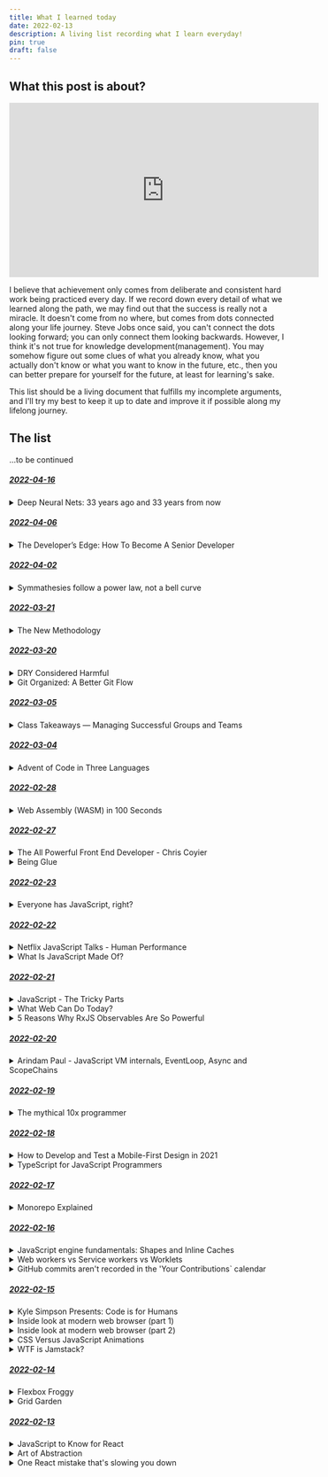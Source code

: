 ```yaml
---
title: What I learned today
date: 2022-02-13
description: A living list recording what I learn everyday!
pin: true
draft: false
---
```

## What this post is about?

<iframe width="560" height="315" src="https://www.youtube-nocookie.com/embed/JIceCvZS-4Y" title="YouTube video player" frameborder="0" allow="accelerometer; autoplay; clipboard-write; encrypted-media; gyroscope; picture-in-picture" allowfullscreen></iframe>

I believe that achievement only comes from deliberate and consistent hard work being practiced every day. If we record down every detail of what we learned along the path, we may find out that the success is really not a miracle. It doesn't come from no where, but comes from dots connected along your life journey. Steve Jobs once said, you can't connect the dots looking forward; you can only connect them looking backwards. However, I think it's not true for knowledge development(management). You may somehow figure out some clues of what you already know, what you actually don't know or what you want to know in the future, etc., then you can better prepare for yourself for the future, at least for learning's sake. 

This list should be a living document that fulfills my incomplete arguments, and I'll try my best to keep it up to date and improve it if possible along my lifelong journey.

## The list

...to be continued

<div id="2022-04-16"></div>

##### <a href="#2022-04-16" name="fragment">2022-04-16</a>

<details>
  <summary>Deep Neural Nets: 33 years ago and 33 years from now</summary>

  https://karpathy.github.io/2022/03/14/lecun1989/

  In this post, we can understand both at the macro and micro level that how deep  nueral nets have been progressing since last 33 years. Also the author also makes some predictions for the future based on the current state-of-the-art deep neural nets.
</details>

<div id="2022-04-06"></div>

##### <a href="#2022-04-06" name="fragment">2022-04-06</a>

<details>
  <summary>The Developer’s Edge: How To Become A Senior Developer</summary>

  https://zerotomastery.io/blog/developers-edge-how-to-become-a-senior-developer/

  If you want to become a senior software engineer, this post is for you. The author shares 6 core skills you need and tells you why these skills matter:
1. technical skills
2. team skills
3. client/user skills
4. growth skills
5. sales/interview skills
6. community skills
</details>

<div id="2022-04-02"></div>

##### <a href="#2022-04-02" name="fragment">2022-04-02</a>

<details>
  <summary>Symmathesies follow a power law, not a bell curve</summary>

  https://jessitron.com/2021/11/14/symmathesies-follow-a-power-law-not-a-bell-curve/

  Power laws are everywhere. This post however reminds me that results that come from interaction among people also produce power laws! So, of course, software teams are included!
</details>

<div id="2022-03-21"></div>

##### <a href="#2022-03-21" name="fragment">2022-03-21</a>

<details>
  <summary>The New Methodology</summary>

  https://martinfowler.com/articles/newMethodology.html

  Martin Fowler talks about two principles behind agile methods, and also compares them with traditional and more planning-focused methodologies. The two principles behind agile methods are:

1. Agile methods are adaptive rather than predictive.
2. Agile methods are people-oriented rather than process-oriented.
</details>

<div id="2022-03-20"></div>

##### <a href="#2022-03-20" name="fragment">2022-03-20</a>

<details>
  <summary>DRY Considered Harmful</summary>

  https://matt-rickard.com/dry-considered-harmful/

  This article reminds us that abstraction is a map that reflects our thinking towards how we think we can solve problems. The map is never perfect, and may change overtime. What's even worse is a wrong abstraction. DRY is a principle developers often adhere to and don't think too much about its legitimacy, thus this article is a good reminder to all of us!
</details>

<details>
  <summary>Git Organized: A Better Git Flow</summary>

  https://render.com/blog/git-organized-a-better-git-flow

  This article shares a new approach to help us organize our git flow, especially how to write commit messages pairing with exact files.
</details>

<div id="2022-03-05"></div>

##### <a href="#2022-03-05" name="fragment">2022-03-05</a>

<details>
  <summary>Class Takeaways — Managing Successful Groups and Teams</summary>

  https://youtu.be/FHRYPB8Av-g

  1. Build teams with the end in mind
  2. Consider diversity and hierarchy
  3. Go beyond surface-level diversity
  4. Create space for equal participation
  5. Balance participation and control
</details>

<div id="2022-03-04"></div>

##### <a href="#2022-03-04" name="fragment">2022-03-04</a>

<details>
  <summary>Advent of Code in Three Languages</summary>

  https://charlesfrye.github.io/programming/2021/12/31/aoc-rust-haskell.html

  This article is about author sharing his experience programming with 3 different programming languages, Python, Rust and Haskell, and what he learned from each of them. Also author also shares his learning experience with solving leetcode-like coding challenges. 
</details>

<div id="2022-02-28"></div>

##### <a href="#2022-02-28" name="fragment">2022-02-28</a>

<details>
  <summary>Web Assembly (WASM) in 100 Seconds</summary>

  https://youtu.be/cbB3QEwWMlA

  Here is short description of [WebAssembly on MDN](https://developer.mozilla.org/en-US/docs/WebAssembly): WebAssembly is a new type of code that can be run in modern web browsers — it is a low-level assembly-like language with a compact binary format that runs with near-native performance and provides languages such as C/C++, C# and Rust with a compilation target so that they can run on the web. It is also designed to run alongside JavaScript, allowing both to work together. We can treat this short video as WebAssembly 101 and learn more from its provided resources first!
</details>

<div id="2022-02-27"></div>

##### <a href="#2022-02-27" name="fragment">2022-02-27</a>

<details>
  <summary>The All Powerful Front End Developer - Chris Coyier</summary>

  https://youtu.be/vXJpOHz3_sY

  Front-end developers are more powerful today. Thanks to serverless functions, now we can build server-like functionalities into our web app without really building servers! This trend is also part of characteristics of JAMStack.
</details>

<details>
  <summary>Being Glue</summary>

  https://noidea.dog/glue

  This talk is about technical leadership, and especially doing glue work. Glue work is important, and often viewed as an essential ability if you are at a senior role. I think doing glue work is a high leverage activity that makes the team better; however, some companies might not appreciate this "non-promotable" work. You can learn from this talk that how you can allocate glue work more deliberately, frame it usefully and choose a career path you actually want to be in!
</details>

<div id="2022-02-23"></div>

##### <a href="#2022-02-23" name="fragment">2022-02-23</a>

<details>
  <summary>Everyone has JavaScript, right?</summary>

  https://kryogenix.org/code/browser/everyonehasjs.html

  This article reminds us that we may need to rethink how available of specific technology might be; and how it might affect users in unexpected ways.
</details>

<div id="2022-02-22"></div>

##### <a href="#2022-02-22" name="fragment">2022-02-22</a>

<details>
  <summary>Netflix JavaScript Talks - Human Performance</summary>

  https://youtu.be/qouPzSryggk

  This talk is intriguing. [Jem Young](https://twitter.com/JemYoung), a senior software engineer in Netflix, shared three big ideas the Netflix UI Engineering team has regard to ~~engineering~~human performance. In brief, the first idea is sometimes code we didn't write has greater influence on the system; the second idea is we can solve problems with freedom to explore; and the last one is believe in people, not ideas!
</details>

<details>
  <summary>What Is JavaScript Made Of?</summary>

  https://overreacted.io/what-is-javascript-made-of/

  We can treat this article as a mental model checklist for understanding JavaScript. Concepts explained in the article is listed below for your reference. However, it's just a mental modal, which gives a way of understanding something better; so it may not explain things 100% correct. For example, a function in JavaScript is actually also a kind of object, but you can't get this truth from this article.

- Value
  - Type of Value
  - Primitive Values
  - `null` and `undefined`
- Equality
  - Strict Equality
  - Referential Equality
  - Loose Equality
- Literal
- Variable
  - Scope
  - Assignment
  - `let` vs `const` vs `var`
- Object
  - Property
  - Object Literal
  - Object Identity
  - Dot Notation
  - Bracket Notation
  - Mutation
  - Array
  - Prototype
- Function
  - Arguments(or Parameters)
  - Function Expression
  - Function Declaration
  - Function Hoisting
  - `this`
  - Arrow Functions
  - Function Binding
  - Call Stack
  - Recursion
  - Higher-Order Function
  - Callback
  - Closure

</details>

<div id="2022-02-21"></div>

##### <a href="#2022-02-21" name="fragment">2022-02-21</a>

<details>
  <summary>JavaScript - The Tricky Parts</summary>

  https://academind.com/tutorials/javascript-tricky-parts

  This article briefly discusses those tricky parts of JavaScript. You can treat this article as a door to help you dig further into JavaScript. These concepts are listed as follows:

1. Scope & Hoisting
2. Loops(`for-of`, `for-in`)
3. Primitive & Reference Values
4. Closures
5. Recursion
6. Callbacks (Indirect vs Direct Function Execution)
7. Asynchronous Code
8. The 'this' Keyword
9. Prototypes

</details>

<details>
  <summary>What Web Can Do Today?</summary>

  https://whatwebcando.today/

  If you would like to develop native-like experience web apps(a.k.a [Progressive Web Apps](https://web.dev/progressive-web-apps/)), this website concisely lists out important features you may want to look out! In spite of short answers on whether they are supported as of now, you can also checkout how to use APIs and code snippets in this website.

</details>

<details>
  <summary>5 Reasons Why RxJS Observables Are So Powerful</summary>

  https://x-team.com/blog/rxjs-observables/

  [RxJS says that we can think of it as Lodash for events.](https://rxjs.dev/guide/overview) This article gives intuitive and simple examples on when it's suitable for RxJS. These are 5 reasons mentioned in the article that why we should consider using RxJS:

1. An Observable is just the Observer pattern with a jetpack.
2. The RxJS library is well-known and widely used.
3. An Observable allows you to handle different asynchronous events, from a single finite operation (like HTTP request) to multiple repeatable actions (like keystrokes or cursor movements). There's a unified API for both.
4. You can join, mix, transform, and filter different Observables with one API.
5. RxJS Observables are already used with the most popular frameworks and libraries, such as Angular (where it's built-in) or React/Redux (`redux-observable`).
</details>

<div id="2022-02-20"></div>

##### <a href="#2022-02-20" name="fragment">2022-02-20</a>

<details>
  <summary>Arindam Paul - JavaScript VM internals, EventLoop, Async and ScopeChains</summary>

  https://youtu.be/QyUFheng6J0

  We can learn how variable hoisting, closures, event loop, async work inside JavaScript VM with simple animations here! Also you can checkout [this website](http://latentflip.com/loupe/) that emulates how JavaScript VM works.

</details>

<div id="2022-02-19"></div>

##### <a href="#2022-02-19" name="fragment">2022-02-19</a>

<details>
  <summary>The mythical 10x programmer</summary>

  http://antirez.com/news/112

  Author of the famous in-memory database Redis wrote this article to share what qualities he believes that make the most difference among productive engineers and normal engineers.

1. Bare programming abilities: getting sub-tasks done
2. Experience: pattern matching
3. Focus: actual time VS hypothetical time
4. Design sacrifice: killing 5% to get 90%
5. Simplicity
6. Perfectionism, or how to kill your productivity and bias your designs
7. Knowledge: some theory is going to help
8. Low level: understanding the machine
9. Debugging skills

</details>

<div id="2022-02-18"></div>

##### <a href="#2022-02-18" name="fragment">2022-02-18</a>

<details>
  <summary>How to Develop and Test a Mobile-First Design in 2021</summary>

  https://css-tricks.com/how-to-develop-and-test-a-mobile-first-design-in-2021/

  Mobile-first is a design method; while mobile-responsive is the ability of the website to adjust itself according to the screen size. With mobile-first, we focus on mobile screens first, and think about what are essential elements that are required to put on the website. You can also find out benefits of using the mobile-first design method and some testing methods in this article!

</details>

<details>
  <summary>TypeScript for JavaScript Programmers</summary>

  https://www.typescriptlang.org/docs/handbook/typescript-in-5-minutes.html

  This article teaches the basic concepts in TypeScript. TypeScript adds the type system to JavaScript when developers are developing software. When the software is ready to be built, TypeScript will be "compiled" to JavaScript eventually. For type checking, TypeScript uses the structural type system, which focuses on the shape that values have, sometimes also called "duck typing" or "structured typing".

</details>

<div id="2022-02-17"></div>

##### <a href="#2022-02-17" name="fragment">2022-02-17</a>

<details>
  <summary>Monorepo Explained</summary>

  https://monorepo.tools/

  Monorepos become more popular these years in web development. This comprehensive article gives us a simple definition, various feature comparisons among different monorepo tools, and also some resources to learn more about the topic.

</details>

<div id="2022-02-16"></div>

##### <a href="#2022-02-16" name="fragment">2022-02-16</a>

<details>
  <summary>JavaScript engine fundamentals: Shapes and Inline Caches</summary>

  https://mathiasbynens.be/notes/shapes-ics

  This article shares the fundamental concepts applied in most JavaScript engines on how they optimize for object property lookups. Once we understand these concepts, we can write more performant JavaScript programs. Besides learning the optimization tricks, we can learn how JavaScript's object model works!

</details>

<details>
  <summary>Web workers vs Service workers vs Worklets</summary>

  https://bitsofco.de/web-workers-vs-service-workers-vs-worklets/

  This article gives a concise introduction to workers that run on other threads in a browser. Usually JavaScript code also runs on a main thread; however, there may be a case that some computation would take longer time, thus it should run on different threads in order to have smoother user experience. In this case, we can use web workers. Service workers and worklets are also web workers, but with specific purposes.

</details>

<details>
  <summary>GitHub commits aren't recorded in the 'Your Contributions` calendar</summary>

  https://stackoverflow.com/a/19183663

  I also have this issue for some time. I finally set up my mind to figure out why. The problem was just git user config email on my computer not matching with my GitHub user account's email......

</details>

<div id="2022-02-15"></div>

##### <a href="#2022-02-15" name="fragment">2022-02-15</a>

<details>
  <summary>Kyle Simpson Presents: Code is for Humans</summary>

  https://frontendmasters.com/teachers/kyle-simpson/code-is-for-humans/

  This short talk is a must watch for software engineers. We as software engineers often write code 
  with optimization for computers, rather with optimization for humans. However, code readability is 
  essential for software development. We read code more often than write code, also we need to 
  understand what the code means before we can write new code. In spite of having clear variable naming, etc. tricks to write readable code, one especially important trick is to try to communicate to 
  readers of your code why the code is written or structured this way (Since there are infinite ways to write a program). You have to make readers easily understand your mental analysis of the problem, so that code(solution to the problem) is written down this specific way!

  Finally, quotes in the talk showing bellow are full of wisdom, so I decide to write them down specifically.

1. If you don't know why your code works, you have no hope of fixing it when it breaks.
2. The program is just a suggestion to the computer.
3. Code is for communicating ideas with other people
4. Code that you do not understand is code that you cannot trust, and code that you cannot trust is code that you do not understand.
5. As much as 70% of our time spent coding is actually spent reading the code.
6. Code must first be read before it can be written.
7. If your code has to be rewritten to be fixed, improved, or extended, you failed.
8. Because of that 70% figure, shortcomings in readability compound more quickly over time. Every moment saved in readability compounds more quickly, too.
9. Documentation and tests are important, but ultimately they're indirectly related to code quality.
10. Readability directly impacts your ability, and that of everyone else, to do their job.
11. The one thing we will always be better at than the computer: empathetic communication with other people.

</details>

<details>
  <summary>Inside look at modern web browser (part 1)</summary>

  https://developers.google.com/web/updates/2018/09/inside-browser-part1

  There are 4 parts in the series of [understanding how a modern web browser works](https://twitter.com/addyosmani/status/1492398000500404227?s=20&t=r5KzKDO_TPmaZqBgdrt09g), especially Chrome. This is the first part, which mainly covers the high-level view of browser architecture. Modern applications including web browsers run on top of an operating system, and beneath the operating system is the hardware such as CPU, GPU, RAM, etc. In the context of where programs run inside computers, it's the implementation details of the programs. There are two main different ways of how a web browser is built, one is multiple threads inside the same process, and the other is multiple processes where each process may have more than one thread. Chrome takes the latter approach, and its recent architecture is described in the diagram below. You can also learn the benefits of taking multi-process architecture approach in the article and some techniques Chrome use to have better [web security](https://developers.google.com/web/updates/2018/09/inside-browser-part1#site-isolation) and [performance](https://developers.google.com/web/updates/2018/09/inside-browser-part1#saving_more_memory_-_servicification_in_chrome).

  ![chrome architecture](https://developers.google.com/web/updates/images/inside-browser/part1/browser-arch2.png)
  *Diagram of Chrome’s multi-process architecture. Multiple layers are shown under Renderer Process to represent Chrome running multiple Renderer Processes for each tab*

</details>

<details>
  <summary>Inside look at modern web browser (part 2)</summary>

  https://developers.google.com/web/updates/2018/09/inside-browser-part2

  There are 4 parts in the series of [understanding how a modern web browser works](https://twitter.com/addyosmani/status/1492398000500404227?s=20&t=r5KzKDO_TPmaZqBgdrt09g), especially Chrome. This is the second part, which uses the scenario of navigation to illustrate how different processes and threads communicate with each other in order to display a website. In case you have used [Service Worker](https://developers.google.com/web/fundamentals/primers/service-workers) before, you will know it runs inside a renderer process and understand how it fits to the communication mechanism among different processes and threads here.

</details>

<details>
  <summary>CSS Versus JavaScript Animations</summary>

  https://developers.google.com/web/fundamentals/design-and-ux/animations/css-vs-javascript

  This article briefly illustrates some heuristics on whether to choose CSS or JavaScript for web animations. In short, CSS uses declarative ways to define animations and it's suitable for easier scenarios; while JavaScript uses imperative ways, and it can enable more complex animations.

</details>

<details>
  <summary>WTF is Jamstack?</summary>

  https://jamstack.wtf/

  Actually the blog you are reading now is built with the Jamstack architecture, and being deployed to Netlify.

  This article is comprehensive, and it gives clear and simple explanations to common questions we may come up in our mind. In brief, Jamstack is a different way to architect web applications, it utilizes [CDNs](https://www.cloudflare.com/learning/cdn/what-is-a-cdn/) to serve web pages, so performance is a lot better. Also you can use 3rd party apis or serverless functions as backend.

</details>

<div id="2022-02-14"></div>

##### <a href="#2022-02-14" name="fragment">2022-02-14</a>

<details>
  <summary>Flexbox Froggy</summary>

  https://flexboxfroggy.com/

  A website that teaches you CSS Flexbox by playing games. You'll learn these concepts:
  `display: flex;`, `justify-content`, `align-items`, `flex-direction`, `order`, `align-self`, `flex-wrap`,
  `flex-flow`, `align-content`. Flexbox is a powerful technique for positioning elements based on
  one dimensional layout such as row or column.

</details>

<details>
  <summary>Grid Garden</summary>

  https://codepip.com/games/grid-garden/

  A website that teaches you CSS Grid Layout by playing games. You'll learn these concepts:
  `display: grid;`, `grid-template`, `grid-template-columns`, `grid-template-rows`, `grid-column-start`, `grid-column-end`, `grid-row-start`, `grid-row-end`, `grid-column`, `grid-row`. Grid is a powerful technique for positioning elements based on two dimensional layout.

</details>

<div id="2022-02-13"></div>

##### <a href="#2022-02-13" name="fragment">2022-02-13</a>

<details>
  <summary>JavaScript to Know for React</summary>

  https://kentcdodds.com/blog/javascript-to-know-for-react

  Modern frontend frameworks such as React use JavaScript a lot. 
  Not only you can write application logic using JavaScript, 
  you can also "write" HTML using JavaScript such as [JSX](https://reactjs.org/docs/introducing-jsx.html) and CSS using JavaScript such as [styled-components](https://styled-components.com/). 
  This blog post is a collection of key JavaScript concepts you should be familiar with if you would like to develop modern JavaScript applications.

  **Key Takeaways**

1. template literals
2. shorthand property names
3. arrow functions
4. destructuring
5. parameter defaults
6. rest/spread
7. ESModules
8. ternaries
9. array methods
10. nullish coalescing operator
11. optional chaining
12. promises and async/await

</details>

<details>
  <summary>Art of Abstraction</summary>

  https://www.merrickchristensen.com/articles/abstraction/

  Dealing with complexity is one of the most important topics in the field of computer science. 
  Abstraction can be said the most important technique for managing complexity. You can even said that 
  all computer systems are made of layers of abstraction from hardware to software. This article mainly 
  discusses abstraction in software people's point of view. Having a good conceptual model towards
  different levels of abstraction helps you have more clear strategies on dealing with ongoing software development challenges. This article also references some interesting articles worth reading. In short, [avoid hasty abstractions](https://kentcdodds.com/blog/aha-programming) and [having no abstraction is better than having wrong abstraction](https://youtu.be/4anAwXYqLG8?t=802).

</details>

<details>
  <summary>One React mistake that's slowing you down</summary>

  https://epicreact.dev/one-react-mistake-thats-slowing-you-down/

  This article concisely gives a good usage of composition capabilities provided by React. With proper layout provided, we may even don't need more complex tools such as [Context APIs](https://zh-hant.reactjs.org/docs/context.html) and [Redux](https://redux.js.org/),etc. to solve the [prop drilling](https://kentcdodds.com/blog/prop-drilling) issue, instead we can avoid the issue from coming up first!

</details>

<br />
<br />